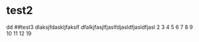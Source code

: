# test2
dd
##test3
dlaksjfdaskljfakslf
dfalkjfasjlfjaslfdjasldfjasldfjasl
2
3
4
5
6
7
8
9
10
11
12
19
